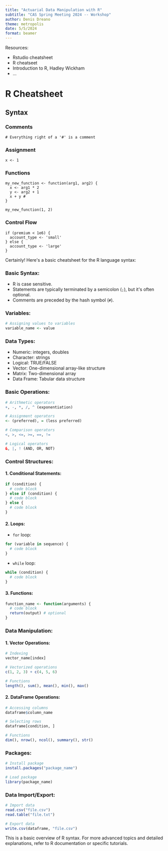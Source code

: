 ```yaml
---
title: "Actuarial Data Manipulation with R"
subtitle: "CAS Spring Meeting 2024 -- Workshop"
author: Denis Dreano
theme: metropolis
date: 5/5/2024
format: beamer
---
```

Resources:

* Rstudio cheatsheet
* R cheatseet
* Introduction to R, Hadley Wickham
* ...


# R Cheatsheet

## Syntax

### Comments

```
# Everything right of a '#' is a comment
```


### Assignment



```
x <- 1
```

### Functions
```
my_new_function <- function(arg1, arg2) {
  x <- arg1 * 2
  y <- arg2 + 1
  x + y #
}
```

```
my_new_function(1, 2)
```

### Control Flow

```
if (premium < 1e6) {
  account_type <- 'small'
} else {
  account_type <- 'large'
}
```

Certainly! Here's a basic cheatsheet for the R language syntax:

### Basic Syntax:
- R is case sensitive.
- Statements are typically terminated by a semicolon (`;`), but it's often optional.
- Comments are preceded by the hash symbol (`#`).

### Variables:
```R
# Assigning values to variables
variable_name <- value
```

### Data Types:
- Numeric: integers, doubles
- Character: strings
- Logical: TRUE/FALSE
- Vector: One-dimensional array-like structure
- Matrix: Two-dimensional array
- Data Frame: Tabular data structure

### Basic Operations:
```R
# Arithmetic operators
+, -, *, /, ^ (exponentiation)

# Assignment operators
<- (preferred), = (less preferred)

# Comparison operators
<, >, <=, >=, ==, !=

# Logical operators
&, |, ! (AND, OR, NOT)
```

### Control Structures:
#### 1. Conditional Statements:
```R
if (condition) {
  # code block
} else if (condition) {
  # code block
} else {
  # code block
}
```

#### 2. Loops:
- `for` loop:
```R
for (variable in sequence) {
  # code block
}
```
- `while` loop:
```R
while (condition) {
  # code block
}
```

#### 3. Functions:
```R
function_name <- function(arguments) {
  # code block
  return(output) # optional
}
```

### Data Manipulation:
#### 1. Vector Operations:
```R
# Indexing
vector_name[index]

# Vectorized operations
c(1, 2, 3) + c(4, 5, 6)

# Functions
length(), sum(), mean(), min(), max()
```

#### 2. DataFrame Operations:
```R
# Accessing columns
dataframe$column_name

# Selecting rows
dataframe[condition, ]

# Functions
dim(), nrow(), ncol(), summary(), str()
```

### Packages:
```R
# Install package
install.packages("package_name")

# Load package
library(package_name)
```

### Data Import/Export:
```R
# Import data
read.csv("file.csv")
read.table("file.txt")

# Export data
write.csv(dataframe, "file.csv")
```

This is a basic overview of R syntax. For more advanced topics and detailed explanations, refer to R documentation or specific tutorials.
